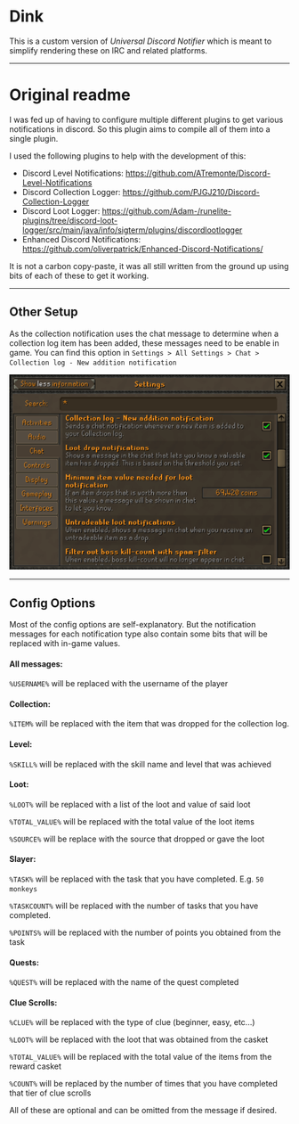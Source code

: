 # Dink
This is a custom version of *Universal Discord Notifier* which is meant to simplify rendering these on IRC and related platforms.


---
# Original readme

I was fed up of having to configure multiple different plugins to get various notifications in discord. So this plugin
aims to compile all of them into a single plugin.

I used the following plugins to help with the development of this:
- Discord Level Notifications: https://github.com/ATremonte/Discord-Level-Notifications
- Discord Collection Logger: https://github.com/PJGJ210/Discord-Collection-Logger
- Discord Loot Logger: https://github.com/Adam-/runelite-plugins/tree/discord-loot-logger/src/main/java/info/sigterm/plugins/discordlootlogger
- Enhanced Discord Notifications: https://github.com/oliverpatrick/Enhanced-Discord-Notifications/

It is not a carbon copy-paste, it was all still written from the ground up using bits of each of these to get it working.

---
## Other Setup

As the collection notification uses the chat message to determine when a collection log item has been added, these messages
need to be enable in game. You can find this option in `Settings > All Settings > Chat > Collection log - New addition notification`

![img.png](img.png)

---
## Config Options
Most of the config options are self-explanatory. But the notification messages for each notification type also
contain some bits that will be replaced with in-game values.

#### All messages:
`%USERNAME%` will be replaced with the username of the player

#### Collection:
`%ITEM%` will be replaced with the item that was dropped for the collection log.

#### Level:
`%SKILL%` will be replaced with the skill name and level that was achieved

#### Loot:
`%LOOT%` will be replaced with a list of the loot and value of said loot

`%TOTAL_VALUE%` will be replaced with the total value of the loot items

`%SOURCE%` will be replace with the source that dropped or gave the loot

#### Slayer:
`%TASK%` will be replaced with the task that you have completed. E.g. `50 monkeys`

`%TASKCOUNT%` will be replaced with the number of tasks that you have completed.

`%POINTS%` will be replaced with the number of points you obtained from the task

#### Quests:
`%QUEST%` will be replaced with the name of the quest completed

#### Clue Scrolls:
`%CLUE%` will be replaced with the type of clue (beginner, easy, etc...)

`%LOOT%` will be replaced with the loot that was obtained from the casket

`%TOTAL_VALUE%` will be replaced with the total value of the items from the reward casket

`%COUNT%` will be replaced by the number of times that you have completed that tier of clue scrolls

All of these are optional and can be omitted from the message if desired.
